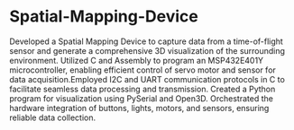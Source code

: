 # Spatial-Mapping-Device 

Developed a Spatial Mapping Device to capture data from a time-of-flight sensor and generate a comprehensive 3D
visualization of the surrounding environment. Utilized C and Assembly to program an MSP432E401Y microcontroller, enabling efficient control of servo motor and sensor
for data acquisition.Employed I2C and UART communication protocols in C to facilitate seamless data processing and transmission. Created a Python program for visualization using PySerial and Open3D. Orchestrated the hardware integration of buttons, lights, motors, and sensors, ensuring reliable data collection.
